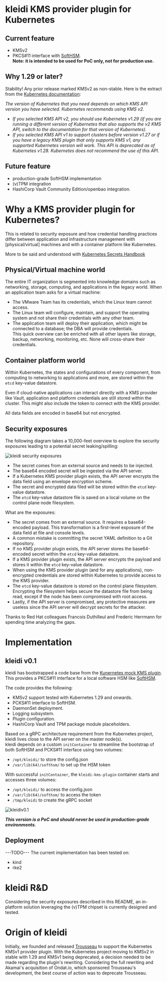 # kleidi KMS provider plugin for Kubernetes

## Current feature
* KMSv2 
* PKCS#11 interface with [SoftHSM](https://www.opendnssec.org/softhsm/).   
  **Note: it is intended to be used for PoC only, not for production use.**

## Why 1.29 or later?
Stability! Any prior release marked KMSv2 as non-stable. Here is the extract from the [Kubernetes documentation](https://kubernetes.io/docs/tasks/administer-cluster/kms-provider/#before-you-begin):

*The version of Kubernetes that you need depends on which KMS API version you have selected. Kubernetes recommends using KMS v2.*

* *If you selected KMS API v2, you should use Kubernetes v1.29 (if you are running a different version of Kubernetes that also supports the v2 KMS API, switch to the documentation for that version of Kubernetes).*
* *If you selected KMS API v1 to support clusters before version v1.27 or if you have a legacy KMS plugin that only supports KMS v1, any supported Kubernetes version will work. This API is deprecated as of Kubernetes v1.28. Kubernetes does not recommend the use of this API.*

## Future feature

* production-grade SoftHSM implementation 
* (v)TPM integration
* HashiCorp Vault Community Edition/openbao integration. 


# Why a KMS provider plugin for Kubernetes? 

This is related to security exposure and how credential handling practices differ between application and infrastructure management with [physical/virtual] machines and with a container platform like Kubernetes. 

More to be said and understood with [Kubernetes Secrets Handbook](https://www.amazon.com/Kubernetes-Secrets-Handbook-production-grade-management/dp/180512322X)

## Physical/Virtual machine world
The entire IT organization is segmented into knowledge domains such as networking, storage, computing, and applications in the legacy world. 
When an application team asks for a virtual machine:
* The VMware Team has its credentials, which the Linux team cannot access.
* The Linux team will configure, maintain, and support the operating system and not share their credentials with any other team. 
* The application team will deploy their application, which might be connected to a database; the DBA will provide credentials.   
This quick overview can be enriched with all other layers like storage, backup, networking, monitoring, etc.
None will cross-share their credentials.

## Container platform world
Within Kubernetes, the states and configurations of every component, from computing to networking to applications and more, are stored within the ```etcd``` key-value datastore. 

Even if cloud-native applications can interact directly with a KMS provider like Vault, application and platform credentials are still stored within the cluster. This might also include the token to connect with the KMS provider.

All data fields are encoded in base64 but not encrypted. 

## Security exposures

The following diagram takes a 10,000-feet overview to explore the security exposures leading to a potential secret leaking/spilling: 

![kleidi security exposures](docs/images/kledi-security_exposure.drawio.png)

* The secret comes from an external source and needs to be injected.  
* The base64 encoded secret will be ingested via the API server. 
* If a Kubernetes KMS provider plugin exists, the API server encrypts the data field using an envelope encryption scheme. 
* The secret and encrypted data filed will be stored within the ```etcd``` key-value datastore. 
* The ```etcd``` key-value datastore file is saved on a local volume on the control plane node filesystem. 

What are the exposures:
* The secret comes from an external source. It requires a base64-encoded payload. This transformation is a first-level exposure of the data field at file and console levels.
* A common mistake is committing the secret YAML definition to a Git repository. 
* If no KMS provider plugin exists, the API server stores the base64-encoded secret within the ```etcd``` key-value datastore. 
* If a KMS provider plugin exists, the API server encrypts the payload and stores it within the ```etcd``` key-value datastore.
* When using the KMS provider plugin (and for any applications), non-encrypted credentials are stored within Kubernetes to provide access to the KMS provider. 
* The ```etcd``` key-value datastore is stored on the control plane filesystem. Encrypting the filesystem helps secure the datastore file from being read, except if the node has been compromised with root access.
* Lastly, if the API server is compromised, any protective measures are useless since the API server will decrypt secrets for the attacker. 

Thanks to Red Hat colleagues Francois Duthilleul and Frederic Herrmann for spending time analyzing the gaps.

# Implementation

## kleidi v0.1 

kleidi has bootstrapped a code base from the [Kunernetes mock KMS plugin](https://github.com/kubernetes/kms/tree/master/internal/plugins/_mock). This provides a PKCS#11 interface for a local software HSM like [SoftHSM](https://www.opendnssec.org/softhsm/).

The code provides the following:   
* KMSv2 support tested with Kubernetes 1.29 and onwards. 
* PCKS#11 interface to SoftHSM.
* DaemonSet deployment.
* Logging subsystem. 
* Plugin configuration.
* HashiCorp Vault and TPM package module placeholders.

Based on a gRPC architecture requirement from the Kubernetes project, kleidi lives close to the API server on the master node(s).   
kleidi depends on a custom ```initContainer``` to streamline the bootstrap of both SoftHSM and PCKS#11 interface using two volumes:   
* ```/opt/kleidi/``` to store the config.json
* ```/var/lib(64)/softhsm/``` to set up the HSM token 

With successful ```initContainer```, the ```kleidi-kms-plugin``` container starts and accesses three volumes:   
* ```/opt/kleidi/``` to access the config.json
* ```/var/lib(64)/softhsm/``` to access the token 
* ```/tmp/kleidi``` to create the gRPC socket 

![kleidiv0.1](docs/images/kleidiv0.1.drawio.png)

***This version is a PoC and should never be used in production-grade environments.***

## Deployment

---TODO---
The current implementation has been tested on:   
* kind
* rke2 

# kleidi R&D
Considering the security exposures described in this README, an in-platform solution leveraging the (v)TPM chipset is currently designed and tested.

# Origin of kleidi
Initially, we founded and released [Trousseau](https://trousseau.io) to support the Kubernetes KMSv1 provider plugin. 
With the Kubernetes project moving to KMSv2 in stable with 1.29 and KMSv1 being deprecated, a decision needed to be made regarding the plugin's rewriting. Considering the full rewriting and Akamai's acquisition of Ondat.io, which sponsored Trousseau's development, the best course of action was to deprecate Trousseau. 
